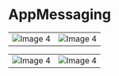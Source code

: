 # AppMessaging

<table>
  <tr>
        <td align="center"><img src="https://github.com/eladpariv/AppMessaging/assets/96910425/ffd59391-f482-4f2d-ae13-e16a90a79217" alt="Image 4"></td>
      <td align="center"><img src="https://github.com/eladpariv/AppMessaging/assets/96910425/8400940c-c465-4915-a307-448b5c4fc3a9" alt="Image 4"></td>
  </tr>
</table>


<table>
  <tr>
    <td align="center"><img src="https://github.com/eladpariv/AppMessaging/assets/96910425/1655bbd8-64e5-4db1-bfcc-4183fdb23006" alt="Image 4"></td>
    <td align="center"><img src="https://github.com/eladpariv/AppMessaging/assets/96910425/08bc4b52-d7a9-402f-aa4a-a24a61b81c78" alt="Image 4"></td>
  </tr>
</table>
